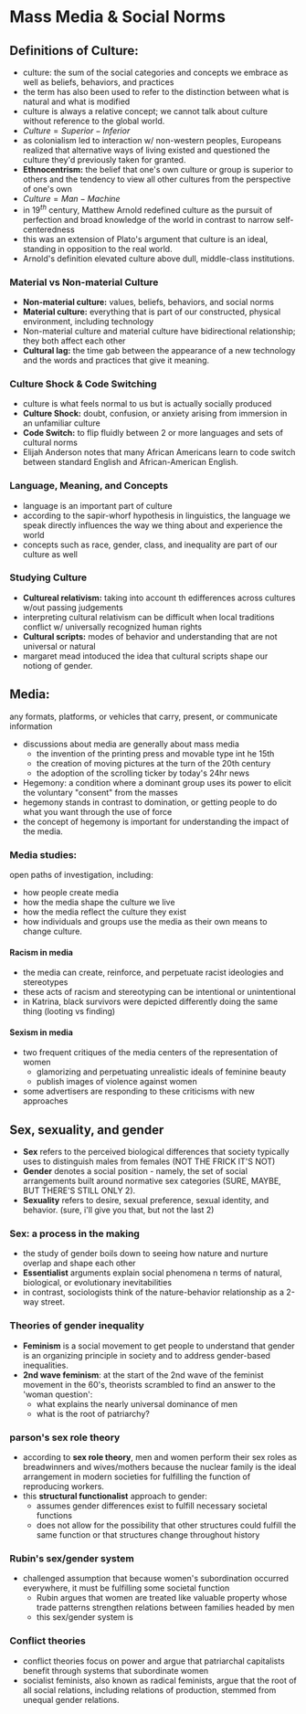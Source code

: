 # Mass Media & Social Norms
## Definitions of Culture:
- culture: the sum of the social categories and concepts we embrace as well as beliefs, behaviors, and practices
- the term has also been used to refer to the distinction between what is natural and what is modified
- culture is always a relative concept; we cannot talk about culture without reference to the global world.
- $Culture=Superior-Inferior$
- as colonialism led to interaction w/ non-western peoples, Europeans realized that alternative ways of living existed and questioned the culture they'd previously taken for granted.
- **Ethnocentrism:** the belief that one's own culture or group is superior to others and the tendency to view all other cultures from the perspective of one's own
- $Culture=Man-Machine$
- in $19^{th}$ century, Matthew Arnold redefined culture as the pursuit of perfection and broad knowledge of the world in contrast to narrow self-centeredness
- this was an extension of Plato's argument that culture is an ideal, standing in opposition to the real world.
- Arnold's definition elevated culture above dull, middle-class institutions.
### Material vs Non-material Culture
- **Non-material culture:** values, beliefs, behaviors, and social norms
- **Material culture:** everything that is part of our constructed, physical environment, including technology
- Non-material culture and material culture have bidirectional relationship; they both affect each other
- **Cultural lag:** the time gab between the appearance of a new technology and the words and practices that give it meaning.
### Culture Shock & Code Switching
- culture is what feels normal to us but is actually socially produced
- **Culture Shock:** doubt, confusion, or anxiety arising from immersion in an unfamiliar culture
- **Code Switch:** to flip fluidly between 2 or more languages and sets of cultural norms
- Elijah Anderson notes that many African Americans learn to code switch between standard English and African-American English.
### Language, Meaning, and Concepts
- language is an important part of culture
- according to the sapir-whorf hypothesis in linguistics, the language we speak directly influences the way we thing about and experience the world
- concepts such as race, gender, class, and inequality are part of our culture as well
### Studying Culture
- **Cultureal relativism:** taking into account th edifferences across cultures w/out passing judgements
- interpreting cultural relativism can be difficult when local traditions conflict w/ universally recognized human rights
- **Cultural scripts:** modes of behavior and understanding that are not universal or natural
- margaret mead intoduced the idea that cultural scripts shape our notiong of gender.
## Media:
any formats, platforms, or vehicles that carry, present, or communicate information
- discussions about media are generally about mass media
	- the invention of the printing press and movable type int he 15th
	- the creation of moving pictures at the turn of the 20th century
	- the adoption of the scrolling ticker by today's 24hr news
- Hegemony: a condition where a dominant group uses its power to elicit the voluntary "consent" from the masses
- hegemony stands in contrast to domination, or getting people to do what you want through the use of force
- the concept of hegemony is important for understanding the impact of the media. 
### Media studies:
open paths of investigation, including:
- how people create media
- how the media shape the culture we live
- how the media reflect the culture they exist
- how individuals and groups use the media as their own means to change culture.
#### Racism in media
- the media can create, reinforce, and perpetuate racist ideologies and stereotypes
- these acts of racism and stereotyping can be intentional or unintentional
- in Katrina, black survivors were depicted differently doing the same thing (looting vs finding)
#### Sexism in media
- two frequent critiques of the media centers of the representation of women
	- glamorizing and perpetuating unrealistic ideals of feminine beauty
	- publish images of violence against women
- some advertisers are responding to these criticisms with new approaches

## Sex, sexuality, and gender
- **Sex** refers to the perceived biological differences that society typically uses to distinguish males from females (NOT THE FRICK IT'S NOT)
- **Gender** denotes a social position - namely, the set of social arrangements built around normative sex categories (SURE, MAYBE, BUT THERE'S STILL ONLY 2).
- **Sexuality** refers to desire, sexual preference, sexual identity, and behavior. (sure, i'll give you that, but not the last 2)
### Sex: a process in the making
- the study of gender boils down to seeing how nature and nurture overlap and shape each other
- **Essentialist** arguments explain social phenomena n terms of natural, biological, or evolutionary inevitabilities
- in contrast, sociologists think of the nature-behavior relationship as a 2-way street.
### Theories of gender inequality
- **Feminism** is a social movement to get people to understand that gender is an organizing principle in society and to address gender-based inequalities.
- **2nd wave feminism**: at the start of the 2nd wave of the feminist movement in the 60's, theorists scrambled to find an answer to the 'woman question':
	- what explains the nearly universal dominance of men
	- what is the root of patriarchy?
### parson's sex role theory
- according to **sex role theory**, men and women perform their sex roles as breadwinners and wives/mothers because the nuclear family is the ideal arrangement in modern societies for fulfilling the function of reproducing workers.
- this **structural functionalist** approach to gender:
	- assumes gender differences exist to fulfill necessary societal functions
	- does not allow for the possibility that other structures could fulfill the same function or that structures change throughout history
### Rubin's sex/gender system
- challenged assumption that because women's subordination occurred everywhere, it must be fulfilling some societal function
	- Rubin argues that women are treated like valuable property whose trade patterns strengthen relations between families headed by men
	- this sex/gender system is
### Conflict theories
- conflict theories focus on power and argue that patriarchal capitalists benefit through systems that subordinate women
- socialist feminists, also known as radical feminists, argue that the root of all social relations, including relations of production, stemmed from unequal gender relations.
